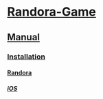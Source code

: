 # [Randora-Game](/README.md)

## [Manual](/manual/README.md)

### [Installation](/manual/installation/README.md)

#### [Randora](/manual/installation/randora/README.md)

##### [iOS](/manual/installation/randora/ios/README.md)


